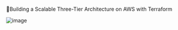 🚀Building a Scalable Three-Tier Architecture on AWS with Terraform


![image](https://github.com/user-attachments/assets/46c0a73b-542b-45a8-9700-5b34df54b90a)
